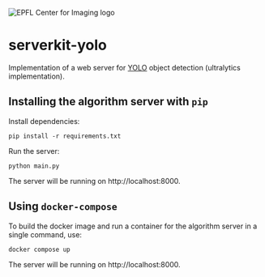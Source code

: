 ![EPFL Center for Imaging logo](https://imaging.epfl.ch/resources/logo-for-gitlab.svg)
# serverkit-yolo

Implementation of a web server for [YOLO](https://docs.ultralytics.com/tasks/detect/) object detection (ultralytics implementation).

## Installing the algorithm server with `pip`

Install dependencies:

```
pip install -r requirements.txt
```

Run the server:

```
python main.py
```

The server will be running on http://localhost:8000.

## Using `docker-compose`

To build the docker image and run a container for the algorithm server in a single command, use:

```
docker compose up
```

The server will be running on http://localhost:8000.
